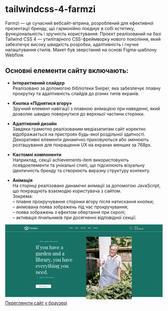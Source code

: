 # tailwindcss-4-farmzi

Farmzi — це сучасний вебсайт-вітрина, розроблений для ефективної презентації бренду, що гармонійно поєднує в собі естетику, функціональність і зручність користування. Проєкт реалізований на базі Tailwind CSS 4 — утилітарного CSS-фреймворку нового покоління, який забезпечує високу швидкість розробки, адаптивність і гнучке налаштування стилів. Макет був зверстаний на основі Figma-шаблону Webflow.

## Основні елементи сайту включають:

- **Інтерактивний слайдер**</br>
Реалізовано за допомогою бібліотеки Swiper, яка забезпечує плавну прокрутку та адаптивність слайдів до різних типів екранів.

- **Кнопка «Піднятися вгору»**</br>
Зручний елемент навігації з плавною анімацією при наведенні, який дозволяє швидко повернутися до верхньої частини сторінки.

- **Адаптивний дизайн**</br>
Завдяки грамотно реалізованим медіазапитам сайт коректно відображається на пристроях будь-якої роздільної здатності. Декоративні елементи динамічно приховуються або змінюють розташування для покращення UX на екранах менших за 768px.

- **Кастомні компоненти**</br>
Наприклад, секції achievements-item використовують псевдоелементи та унікальні стилі, що підсилюють візуальну ідентичність бренду та створюють виразну структуру контенту.

- **Анімація**</br>
На сторінці реалізовано динамічні анімації за допомогою JavaScript, що покращують взаємодію користувача з сайтом.<br> Зокрема:<br>
– плавне прокручування сторінки вгору після натискання кнопки;<br>
– анімована поява зображень під час прокручування;<br>
– поява зображень з ефектом обертання при скролі;<br>
– активація лічильників при досягненні відповідної секції.

<img src="Screenshot_1.png" alt="img">

<a href="https://ovcharovcoder.github.io/tailwindcss-4-farmzi/" target="_blank" rel="noopener noreferrer">
  Переглянути сайт у браузері
</a>
